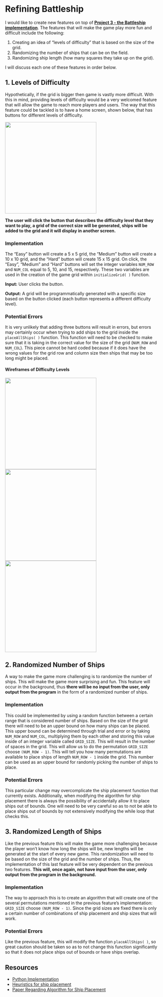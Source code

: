 # Refining Battleship
I would like to create new features on top of __[Project 3 - the Battleship implementation](https://github.com/venegu/soft-design/tree/master/project3)__. The features that will make the game play more fun and difficult include the following:

1. Creating an idea of “levels of difficulty” that is based on the size of the grid.
2. Randomizing the number of ships that can be on the field.
3. Randomizing ship length (how many squares they take up on the grid).

I will discuss each one of these features in order below.

## 1. Levels of Difficulty
Hypothetically, if the grid is bigger then game is vastly more difficult. With this in mind, providing levels of difficulty would be a very welcomed feature that will allow the game to reach more players and users. The way that this feature could be tackled is to have a home screen, shown below, that has buttons for different levels of difficulty.

<img src="https://github.com/venegu/soft-design/raw/master/images/home-screen.png" width="300">

__The user will click the button that describes the difficulty level that they want to play, a grid of the correct size will be generated, ships will be added to the grid and it will display in another screen.__

### Implementation
The “Easy” button will create a 5 x 5 grid, the “Medium” button will create a 10 x 10 grid, and the “Hard” button will create 15 x 15 grid. On click, the “Easy”, “Medium” and “Hard” buttons will set the integer variables `NUM_ROW` and `NUM_COL` equal to 5, 10, and 15, respectively. These two variables are used in the creation of the game grid within `initializeGrid( )` function.

__Input:__ User clicks the button.

__Output:__ A grid will be programmatically generated with a specific size based on the button clicked (each button represents a different difficulty level).

### Potential Errors
It is very unlikely that adding three buttons will result in errors, but errors may certainly occur when trying to add ships to the grid inside the `placeAllShips( )` function. This function will need to be checked to make sure that it is taking in the correct value for the size of the grid (`NUM_ROW` and `NUM_COL`). This piece cannot be hard coded because if it does have the wrong values for the grid row and column size then ships that may be too long might be placed.

#### Wireframes of Difficulty Levels

<img src="https://github.com/venegu/soft-design/raw/master/images/hard.png" width="300">
<img src="https://github.com/venegu/soft-design/raw/master/images/med.png" width="300">
<img src="https://github.com/venegu/soft-design/raw/master/images/easy.png" width="300">

## 2. Randomized Number of Ships
A way to make the game more challenging is to randomize the number of ships. This will make the game more surprising and fun. This feature will occur in the background, thus __there will be no input from the user, only output from the program__ in the form of a randomized number of ships.

### Implementation
This could be implemented by using a random function between a certain range that is considered number of ships. Based on the size of the grid there will need to be an upper bound on how many ships can be placed. This upper bound can be determined through trial and error or by taking `NUM_ROW` and `NUM_COL`, multiplying them by each other and storing this value inside of an integer variable called `GRID_SIZE`. This will result in the number of spaces in the grid. This will allow us to do the permutation `GRID_SIZE` choose `(NUM_ROW - 1)`. This will tell you how many permutations are available to place ships of length `NUM_ROW - 1` inside the grid. This number can be used as an upper bound for randomly picking the number of ships to place.

### Potential Errors
This particular change may overcomplicate the ship placement function that currently exists. Additionally, when modifying the algorithm for ship placement there is always the possibility of accidentally allow it to place ships out of bounds. One will need to be very careful so as to not be able to place ships out of bounds by not extensively modifying the while loop that checks this.

## 3. Randomized Length of Ships
Like the previous feature this will make the game more challenging because the player won’t know how long the ships will be, new lengths will be generated at the start of every new game. This randomization will need to be based on the size of the grid and the number of ships. Thus, the implementation of this last feature will be very dependent on the previous two features. __This will, once again, not have input from the user, only output from the program in the background.__

### Implementation
The way to approach this is to create an algorithm that will create one of the several permutations mentioned in the previous feature’s implementation: `GRID_SIZE` choose `(NUM_ROW - 1)`. Since the grid sizes are fixed there is only a certain number of combinations of ship placement and ship sizes that will work.

### Potential Errors
Like the previous feature, this will modify the function `placeAllShips( )`, so great caution should be taken so as to not change this function significantly so that it does not place ships out of bounds or have ships overlap.

## Resources
   - [Python Implementation](https://www.codecademy.com/forum_questions/514caf925ebdb57da0000056)
   - [Heuristics for ship placement](http://stackoverflow.com/questions/16337427/avoiding-dead-ends-in-battleships-random-placement-algorithm)
   - [Paper Regarding Algorithm for Ship Placement](http://gritslab.gatech.edu/Pickem/wp-content/uploads/2012/12/cs6601_project_1_paper.pdf)
